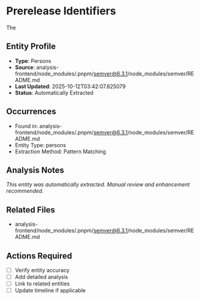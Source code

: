 # Prerelease Identifiers

The

## Entity Profile
- **Type**: Persons
- **Source**: analysis-frontend/node_modules/.pnpm/semver@6.3.1/node_modules/semver/README.md
- **Last Updated**: 2025-10-12T03:42:07.825079
- **Status**: Automatically Extracted

## Occurrences
- Found in: analysis-frontend/node_modules/.pnpm/semver@6.3.1/node_modules/semver/README.md
- Entity Type: persons
- Extraction Method: Pattern Matching

## Analysis Notes
*This entity was automatically extracted. Manual review and enhancement recommended.*

## Related Files
- analysis-frontend/node_modules/.pnpm/semver@6.3.1/node_modules/semver/README.md

## Actions Required
- [ ] Verify entity accuracy
- [ ] Add detailed analysis
- [ ] Link to related entities
- [ ] Update timeline if applicable
